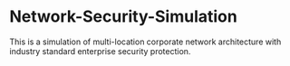 # Network-Security-Simulation
This is a simulation of multi-location corporate network architecture with industry standard enterprise security protection.
